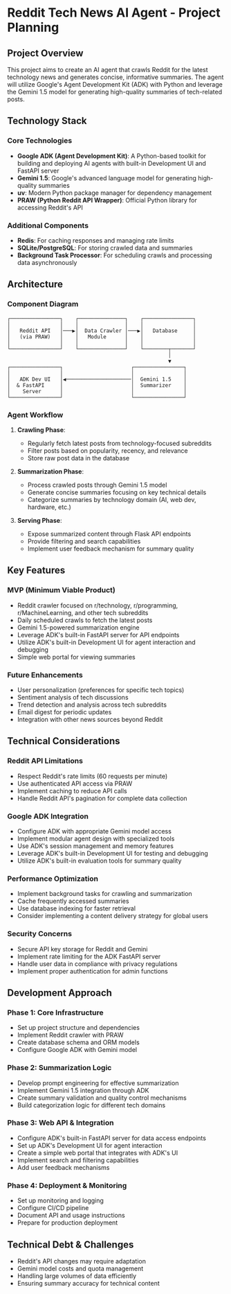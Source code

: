 # Reddit Tech News AI Agent - Project Planning

## Project Overview
This project aims to create an AI agent that crawls Reddit for the latest technology news and generates concise, informative summaries. The agent will utilize Google's Agent Development Kit (ADK) with Python and leverage the Gemini 1.5 model for generating high-quality summaries of tech-related posts.

## Technology Stack

### Core Technologies
- **Google ADK (Agent Development Kit)**: A Python-based toolkit for building and deploying AI agents with built-in Development UI and FastAPI server
- **Gemini 1.5**: Google's advanced language model for generating high-quality summaries
- **uv**: Modern Python package manager for dependency management
- **PRAW (Python Reddit API Wrapper)**: Official Python library for accessing Reddit's API

### Additional Components
- **Redis**: For caching responses and managing rate limits
- **SQLite/PostgreSQL**: For storing crawled data and summaries
- **Background Task Processor**: For scheduling crawls and processing data asynchronously

## Architecture

### Component Diagram
```
┌────────────────┐    ┌───────────────┐    ┌────────────────┐
│                │    │               │    │                │
│   Reddit API   │───▶│  Data Crawler │───▶│   Database     │
│   (via PRAW)   │    │   Module      │    │                │
│                │    │               │    │                │
└────────────────┘    └───────────────┘    └────────┬───────┘
                                                    │
                                                    ▼
┌────────────────┐                      ┌────────────────┐
│                │                      │                │
│   ADK Dev UI   │◀─────────────────────│  Gemini 1.5    │
│  & FastAPI     │                      │  Summarizer    │
│    Server      │                      │                │
└────────────────┘                      └────────────────┘
```

### Agent Workflow
1. **Crawling Phase**:
   - Regularly fetch latest posts from technology-focused subreddits
   - Filter posts based on popularity, recency, and relevance
   - Store raw post data in the database

2. **Summarization Phase**:
   - Process crawled posts through Gemini 1.5 model
   - Generate concise summaries focusing on key technical details
   - Categorize summaries by technology domain (AI, web dev, hardware, etc.)

3. **Serving Phase**:
   - Expose summarized content through Flask API endpoints
   - Provide filtering and search capabilities
   - Implement user feedback mechanism for summary quality

## Key Features

### MVP (Minimum Viable Product)
- Reddit crawler focused on r/technology, r/programming, r/MachineLearning, and other tech subreddits
- Daily scheduled crawls to fetch the latest posts
- Gemini 1.5-powered summarization engine
- Leverage ADK's built-in FastAPI server for API endpoints
- Utilize ADK's built-in Development UI for agent interaction and debugging
- Simple web portal for viewing summaries

### Future Enhancements
- User personalization (preferences for specific tech topics)
- Sentiment analysis of tech discussions
- Trend detection and analysis across tech subreddits
- Email digest for periodic updates
- Integration with other news sources beyond Reddit

## Technical Considerations

### Reddit API Limitations
- Respect Reddit's rate limits (60 requests per minute)
- Use authenticated API access via PRAW
- Implement caching to reduce API calls
- Handle Reddit API's pagination for complete data collection

### Google ADK Integration
- Configure ADK with appropriate Gemini model access
- Implement modular agent design with specialized tools
- Use ADK's session management and memory features
- Leverage ADK's built-in Development UI for testing and debugging
- Utilize ADK's built-in evaluation tools for summary quality

### Performance Optimization
- Implement background tasks for crawling and summarization
- Cache frequently accessed summaries
- Use database indexing for faster retrieval
- Consider implementing a content delivery strategy for global users

### Security Concerns
- Secure API key storage for Reddit and Gemini
- Implement rate limiting for the ADK FastAPI server
- Handle user data in compliance with privacy regulations
- Implement proper authentication for admin functions

## Development Approach

### Phase 1: Core Infrastructure
- Set up project structure and dependencies
- Implement Reddit crawler with PRAW
- Create database schema and ORM models
- Configure Google ADK with Gemini model

### Phase 2: Summarization Logic
- Develop prompt engineering for effective summarization
- Implement Gemini 1.5 integration through ADK
- Create summary validation and quality control mechanisms
- Build categorization logic for different tech domains

### Phase 3: Web API & Integration
- Configure ADK's built-in FastAPI server for data access endpoints
- Set up ADK's Development UI for agent interaction
- Create a simple web portal that integrates with ADK's UI
- Implement search and filtering capabilities
- Add user feedback mechanisms

### Phase 4: Deployment & Monitoring
- Set up monitoring and logging
- Configure CI/CD pipeline
- Document API and usage instructions
- Prepare for production deployment

## Technical Debt & Challenges
- Reddit's API changes may require adaptation
- Gemini model costs and quota management
- Handling large volumes of data efficiently
- Ensuring summary accuracy for technical content